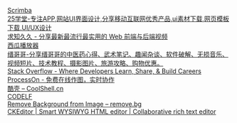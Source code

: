 
[Scrimba](https://scrimba.com/)<br>
[25学堂-专注APP,网站UI界面设计,分享移动互联网优秀产品,ui素材下载,网页模板下载,UI/UX设计](https://www.25xt.com/)<br>
[求知久久 - 分享最新最流行最实用的 Web 前端与后端视频](https://www.qiuzhi99.com/)<br>
[西瓜播放器](http://h5player.bytedance.com/)<br>
[缙哥哥-分享缙哥哥的中医药心得、武术笔记、趣闻杂谈、软件破解、无损音乐、视频短片、技术教程、摄影图片、旅游攻略、购物优惠。](https://www.dujin.org/)<br>
[Stack Overflow - Where Developers Learn, Share, & Build Careers](https://stackoverflow.com/)<br>
[ProcessOn - 免费在线作图，实时协作](https://www.processon.com/)<br>
[酷壳 – CoolShell.cn](https://coolshell.cn/)<br>
[CODELF](https://unbug.github.io/codelf/)<br>
[Remove Background from Image – remove.bg](https://www.remove.bg/)<br>
[CKEditor | Smart WYSIWYG HTML editor | Collaborative rich text editor](https://ckeditor.com/)<br>
